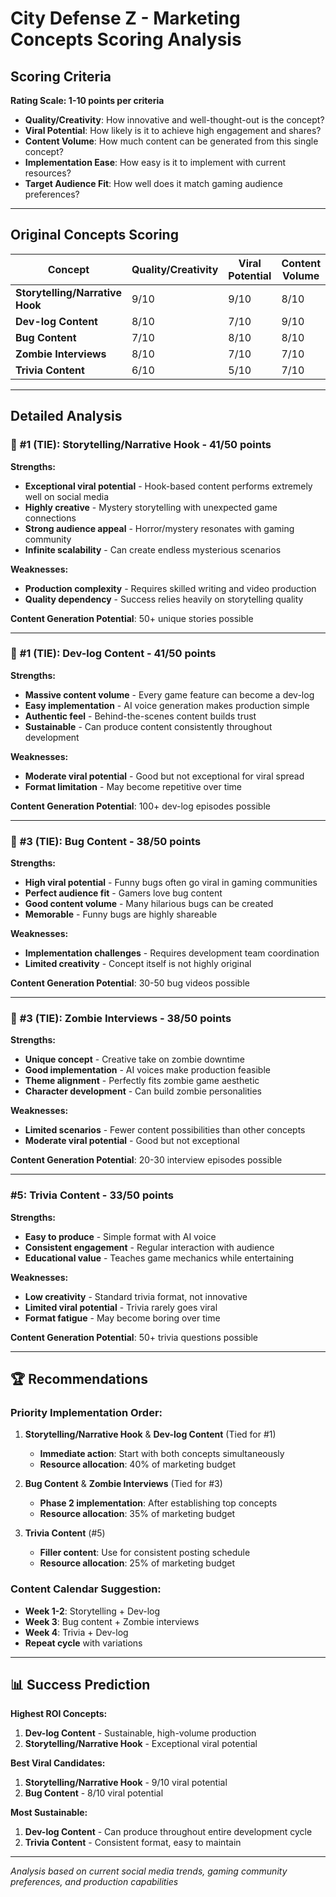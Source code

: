 # City Defense Z - Marketing Concepts Scoring Analysis

## Scoring Criteria
**Rating Scale: 1-10 points per criteria**

- **Quality/Creativity**: How innovative and well-thought-out is the concept?
- **Viral Potential**: How likely is it to achieve high engagement and shares?
- **Content Volume**: How much content can be generated from this single concept?
- **Implementation Ease**: How easy is it to implement with current resources?
- **Target Audience Fit**: How well does it match gaming audience preferences?

---

## Original Concepts Scoring

| Concept | Quality/Creativity | Viral Potential | Content Volume | Implementation Ease | Audience Fit | **Total Score** | **Rank** |
|---------|-------------------|----------------|---------------|-------------------|-------------|----------------|----------|
| **Storytelling/Narrative Hook** | 9/10 | 9/10 | 8/10 | 7/10 | 8/10 | **41/50** | 🥇 #1 |
| **Dev-log Content** | 8/10 | 7/10 | 9/10 | 9/10 | 8/10 | **41/50** | 🥇 #1 |
| **Bug Content** | 7/10 | 8/10 | 8/10 | 6/10 | 9/10 | **38/50** | 🥉 #3 |
| **Zombie Interviews** | 8/10 | 7/10 | 7/10 | 8/10 | 8/10 | **38/50** | 🥉 #3 |
| **Trivia Content** | 6/10 | 5/10 | 7/10 | 8/10 | 7/10 | **33/50** | #5 |
  
---

## Detailed Analysis

### 🥇 **#1 (TIE): Storytelling/Narrative Hook** - 41/50 points

**Strengths:**
- **Exceptional viral potential** - Hook-based content performs extremely well on social media
- **Highly creative** - Mystery storytelling with unexpected game connections
- **Strong audience appeal** - Horror/mystery resonates with gaming community
- **Infinite scalability** - Can create endless mysterious scenarios

**Weaknesses:**
- **Production complexity** - Requires skilled writing and video production
- **Quality dependency** - Success relies heavily on storytelling quality

**Content Generation Potential**: 50+ unique stories possible

---

### 🥇 **#1 (TIE): Dev-log Content** - 41/50 points

**Strengths:**
- **Massive content volume** - Every game feature can become a dev-log
- **Easy implementation** - AI voice generation makes production simple
- **Authentic feel** - Behind-the-scenes content builds trust
- **Sustainable** - Can produce content consistently throughout development

**Weaknesses:**
- **Moderate viral potential** - Good but not exceptional for viral spread
- **Format limitation** - May become repetitive over time

**Content Generation Potential**: 100+ dev-log episodes possible

---

### 🥉 **#3 (TIE): Bug Content** - 38/50 points

**Strengths:**
- **High viral potential** - Funny bugs often go viral in gaming communities
- **Perfect audience fit** - Gamers love bug content
- **Good content volume** - Many hilarious bugs can be created
- **Memorable** - Funny bugs are highly shareable

**Weaknesses:**
- **Implementation challenges** - Requires development team coordination
- **Limited creativity** - Concept itself is not highly original

**Content Generation Potential**: 30-50 bug videos possible

---

### 🥉 **#3 (TIE): Zombie Interviews** - 38/50 points

**Strengths:**
- **Unique concept** - Creative take on zombie downtime
- **Good implementation** - AI voices make production feasible
- **Theme alignment** - Perfectly fits zombie game aesthetic
- **Character development** - Can build zombie personalities

**Weaknesses:**
- **Limited scenarios** - Fewer content possibilities than other concepts
- **Moderate viral potential** - Good but not exceptional

**Content Generation Potential**: 20-30 interview episodes possible

---

### **#5: Trivia Content** - 33/50 points

**Strengths:**
- **Easy to produce** - Simple format with AI voice
- **Consistent engagement** - Regular interaction with audience
- **Educational value** - Teaches game mechanics while entertaining

**Weaknesses:**
- **Low creativity** - Standard trivia format, not innovative
- **Limited viral potential** - Trivia rarely goes viral
- **Format fatigue** - May become boring over time

**Content Generation Potential**: 50+ trivia questions possible

---

## 🏆 **Recommendations**

### **Priority Implementation Order:**

1. **Storytelling/Narrative Hook** & **Dev-log Content** (Tied for #1)
   - **Immediate action**: Start with both concepts simultaneously
   - **Resource allocation**: 40% of marketing budget

2. **Bug Content** & **Zombie Interviews** (Tied for #3)
   - **Phase 2 implementation**: After establishing top concepts
   - **Resource allocation**: 35% of marketing budget

3. **Trivia Content** (#5)
   - **Filler content**: Use for consistent posting schedule
   - **Resource allocation**: 25% of marketing budget

### **Content Calendar Suggestion:**
- **Week 1-2**: Storytelling + Dev-log
- **Week 3**: Bug content + Zombie interviews
- **Week 4**: Trivia + Dev-log
- **Repeat cycle** with variations

---

## 📊 **Success Prediction**

**Highest ROI Concepts:**
1. **Dev-log Content** - Sustainable, high-volume production
2. **Storytelling/Narrative Hook** - Exceptional viral potential

**Best Viral Candidates:**
1. **Storytelling/Narrative Hook** - 9/10 viral potential
2. **Bug Content** - 8/10 viral potential

**Most Sustainable:**
1. **Dev-log Content** - Can produce throughout entire development cycle
2. **Trivia Content** - Consistent format, easy to maintain

---

*Analysis based on current social media trends, gaming community preferences, and production capabilities* 